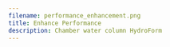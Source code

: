 ```yaml
---
filename: performance_enhancement.png
title: Enhance Performance
description: Chamber water column HydroForm
---
```

